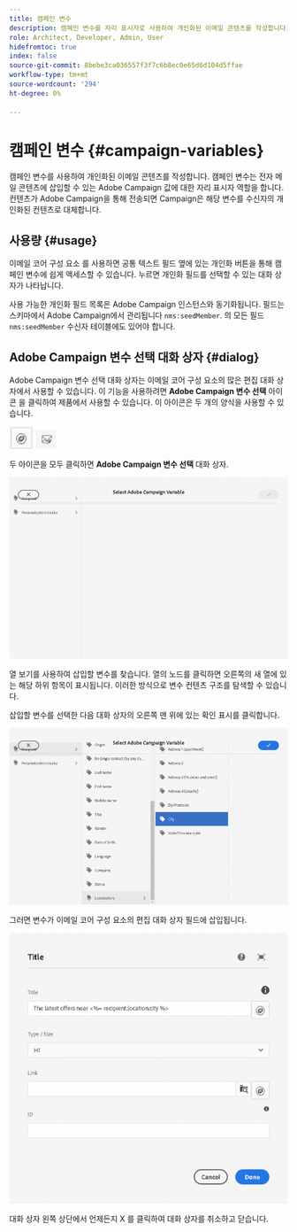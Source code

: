 ```yaml
---
title: 캠페인 변수
description: 캠페인 변수를 자리 표시자로 사용하여 개인화된 이메일 콘텐츠를 작성합니다.
role: Architect, Developer, Admin, User
hidefromtoc: true
index: false
source-git-commit: 8bebe3ca036557f3f7c6b8ec0e65d6d104d5ffae
workflow-type: tm+mt
source-wordcount: '294'
ht-degree: 0%

---
```



# 캠페인 변수 {#campaign-variables}

캠페인 변수를 사용하여 개인화된 이메일 콘텐츠를 작성합니다. 캠페인 변수는 전자 메일 콘텐츠에 삽입할 수 있는 Adobe Campaign 값에 대한 자리 표시자 역할을 합니다. 컨텐츠가 Adobe Campaign을 통해 전송되면 Campaign은 해당 변수를 수신자의 개인화된 컨텐츠로 대체합니다.

## 사용량 {#usage}

이메일 코어 구성 요소 를 사용하면 공통 텍스트 필드 옆에 있는 개인화 버튼을 통해 캠페인 변수에 쉽게 액세스할 수 있습니다. 누르면 개인화 필드를 선택할 수 있는 대화 상자가 나타납니다.

사용 가능한 개인화 필드 목록은 Adobe Campaign 인스턴스와 동기화됩니다. 필드는 스키마에서 Adobe Campaign에서 관리됩니다 `nms:seedMember`. 의 모든 필드 `nms:seedMember` 수신자 테이블에도 있어야 합니다.

## Adobe Campaign 변수 선택 대화 상자 {#dialog}

Adobe Campaign 변수 선택 대화 상자는 이메일 코어 구성 요소의 많은 편집 대화 상자에서 사용할 수 있습니다. 이 기능을 사용하려면 **Adobe Campaign 변수 선택** 아이콘 을 클릭하여 제품에서 사용할 수 있습니다. 이 아이콘은 두 개의 양식을 사용할 수 있습니다.

![Adobe Campaign 단추](/help/email/assets/campaign-button.png)
![Adobe Campaign 변수 선택 아이콘](/help/email/assets/select-adobe-campaign-variable-icon.png)

두 아이콘을 모두 클릭하면 **Adobe Campaign 변수 선택** 대화 상자.

![Adobe Campaign 변수 선택 대화 상자](assets/select-campaign-variable-dialog.png)

열 보기를 사용하여 삽입할 변수를 찾습니다. 열의 노드를 클릭하면 오른쪽의 새 열에 있는 해당 하위 항목이 표시됩니다. 이러한 방식으로 변수 컨텐츠 구조를 탐색할 수 있습니다.

삽입할 변수를 선택한 다음 대화 상자의 오른쪽 맨 위에 있는 확인 표시를 클릭합니다.

![Adobe Campaign 변수 선택](assets/select-campaign-variable-dialog-selected.png)

그러면 변수가 이메일 코어 구성 요소의 편집 대화 상자 필드에 삽입됩니다.

![편집 대화 상자에 삽입된 Campaign 변수](assets/campaign-variable.png)

대화 상자 왼쪽 상단에서 언제든지 X 를 클릭하여 대화 상자를 취소하고 닫습니다.
